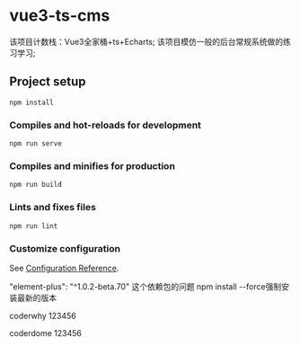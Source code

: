 # vue3-ts-cms
该项目计数栈：Vue3全家桶+ts+Echarts;
该项目模仿一般的后台常规系统做的练习学习;

## Project setup

```
npm install
```

### Compiles and hot-reloads for development

```
npm run serve
```

### Compiles and minifies for production

```
npm run build
```

### Lints and fixes files

```
npm run lint
```

### Customize configuration

See [Configuration Reference](https://cli.vuejs.org/config/).



"element-plus": "^1.0.2-beta.70" 这个依赖包的问题
npm install --force强制安装最新的版本

coderwhy
123456


coderdome
123456

